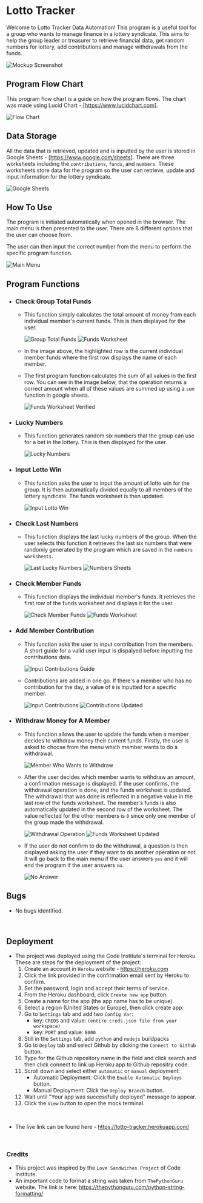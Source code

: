 # Lotto Tracker

Welcome to Lotto Tracker Data Automation! This program is a useful tool for a group who wants to manage finance in a lottery syndicate. This aims to help the group leader or treasurer to retrieve financial data, get random numbers for lottery, add contributions and manage withdrawals from the funds.

![Mockup Screenshot](images-readme/mockup.png)

## Program Flow Chart ##

This program flow chart is a guide on how the program flows. The chart was made using Lucid Chart - [https://www.lucidchart.com]. 

![Flow Chart](images-readme/flow-chart.png)

## Data Storage ##

All the data that is retrieved, updated and is inputted by the user is stored in Google Sheets - [https://www.google.com/sheets]. There are three worksheets including the `contributions`, `funds`, and `numbers`. These worksheets store data for the program so the user can retrieve, update and input information for the lottery syndicate.

![Google Sheets](images-readme/google-sheets.png)

## How To Use ##

The program is initiated automatically when opened in the browser. The main menu is then presented to the user. There are 8 different options that the user can choose from.

The user can then input the correct number from the menu to perform the specific program function.

![Main Menu](images-readme/main-menu.png)

## Program Functions ##

- ### Check Group Total Funds ###
    - This function simply calculates the total amount of money from each individual member's current funds. This is then displayed for the user.

        ![Group Total Funds](images-readme/group-total-funds.png)
        ![Funds Worksheet](images-readme/funds-worksheet.png)

    - In the image above, the highlighted row is the current individual member funds where the first row displays the name of each member.
    - The first program function calculates the sum of all values in the first row. You can see in the image below, that the operation returns a correct amount when all of these values are summed up using a `sum` function in google sheets.

        ![Funds Worksheet Verified](images-readme/funds-worksheet-verified.png)


- ### Lucky Numbers ###
    - This function generates random six numbers that the group can use for a bet in the lottery. This is then displayed for the user.

        ![Lucky Numbers](images-readme/lucky-numbers.png)
    

- ### Input Lotto Win ###
    - This function asks the user to input the amount of lotto win for the group. It is then automatically divided equally to all members of the lottery syndicate. The funds worksheet is then updated.

        ![Input Lotto Win](images-readme/input-win.png)


- ### Check Last Numbers ###
    - This function displays the last lucky numbers of the group. When the user selects this function it retrieves the last six numbers that were randomly generated by the program which are saved in the `numbers worksheets`.

        ![Last Lucky Numbers](images-readme/last-lucky-nums.png)
        ![Numbers Sheets](images-readme/numbers-sheets.png)


- ### Check Member Funds ###
    - This function displays the individual member's funds. It retrieves the first row of the funds worksheet and displays it for the user.

        ![Check Member Funds](images-readme/member-funds.png)
        ![Funds Worksheet](images-readme/funds-worksheet.png)


- ### Add Member Contribution ###
    - This function asks the user to input contribution from the members. A short guide for a valid user input is dispalyed before inputting the contributions data.

        ![Input Contributions Guide](images-readme/input-contributions-guide.png)

    - Contributions are added in one go. If there's a member who has no contribution for the day, a value of `0` is inputted for a specific member.

        ![Input Contributions](images-readme/input-contributions.png)
        ![Contributions Updated](images-readme/contributions-updated.png)


- ### Withdraw Money for A Member ###
    - This function allows the user to update the funds when a member decides to withdraw money their current funds. Firstly, the user is asked to choose from the menu which member wants to do a withdrawal.

        ![Member Who Wants to Withdraw](images-readme/which-member.png)

    - After the user decides which member wants to withdraw an amount, a confirmation message is displayed. If the user confirms, the withdrawal operation is done, and the funds worksheet is updated. The withdrawal that was done is reflected in a negative value in the last row of the funds worksheet. The member's funds is also automatically updated in the second row of the worksheet. The value reflected for the other members is `0` since only one member of the group made the withdrawal.

        ![Withdrawal Operation](images-readme/withdrawal.png)
        ![Funds Worksheet Updated](images-readme/funds-worksheet-updated.png)

    - If the user do not confirm to do the withdrawal, a question is then displayed asking the user if they want to do another operation or not. It will go back to the main menu if the user answers `yes` and it will end the program if the user answers `no`.

        ![No Answer](images-readme/withdrawal-end.png)


## Bugs ##
- No bugs identified.

<br>

## Deployment ##

- The project was deployed using the Code Institute's terminal for Heroku. These are steps for the deployment of the project:
    1. Create an account in `Heroku` website - https://heroku.com
    2. Click the link provided in the confirmation email sent by 
    Heroku to confirm.
    3. Set the password, login and accept their terms of service.
    4. From the Heroku dashboard, click `Create new app` button.
    5. Create a name for the app (the app name has to be unique).
    6. Select a region (United States or Europe), then click create app.
    7. Go to `Settings` tab and add two `Config Var`:
        - key: `CREDS` and value: `(entire creds.json file from your workspace)`
        - key: `PORT` and value: `8000`
    8. Still in the `Settings` tab, add `python` and `nodejs` buildpacks
    9. Go to `Deploy` tab and select Github  by clicking the `Connect to Github` button.
    10. Type for the Github repository name in the field and click search and then click connect to link up Heroku app to Github repositry code.
    11. Scroll down and select either `automatic` or `manual` deployment:
        - Automatic Deployment: Click the `Enable Automatic Deploys` button.
        - Manual Deployment: Click the `Deploy Branch` button.
    12. Wait until "Your app was successfully deployed" message to appear.
    13. Click the `View` button to open the mock terminal.

<br>

- The live link can be found here - https://lotto-tracker.herokuapp.com/

<br>

### Credits ###

- This project was inspired by the `Love Sandwiches Project` of Code Institute.
- An important code to format a string was taken from `ThePythonGuru` website. The link is here:
    https://thepythonguru.com/python-string-formatting/
